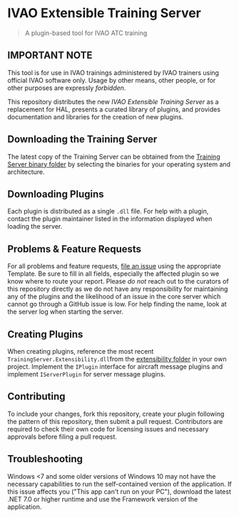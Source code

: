 # IVAO Extensible Training Server
> A plugin-based tool for IVAO ATC training

## IMPORTANT NOTE
This tool is for use in IVAO trainings administered by IVAO trainers using official IVAO software only. Usage by other means, other people, or for other purposes are expressly _forbidden_.

This repository distributes the new _IVAO Extensible Training Server_ as a replacement for HAL, presents a curated library of plugins, and provides documentation and libraries for the creation of new plugins.

## Downloading the Training Server
The latest copy of the Training Server can be obtained from the [Training Server binary folder](https://github.com/ivao-xa/TrainingServer/tree/main/TrainingServer) by selecting the binaries for your operating system and architecture.

## Downloading Plugins
Each plugin is distributed as a single `.dll` file. For help with a plugin, contact the plugin maintainer listed in the information displayed when loading the server.

## Problems & Feature Requests
For all problems and feature requests, [file an issue](https://github.com/ivao-xa/TrainingServer/issues/new/choose) using the appropriate Template. Be sure to fill in all fields, especially the affected plugin so we know where to route your report. Please _do not_ reach out to the curators of this repository directly as we do not have any responsibility for maintaining any of the plugins and the likelihood of an issue in the core server which cannot go through a GitHub issue is low. For help finding the name, look at the server log when starting the server.

## Creating Plugins
When creating plugins, reference the most recent `TrainingServer.Extensibility.dll`from the [extensibility folder](https://github.com/ivao-xa/TrainingServer/tree/main/TrainingServer.Extensibility) in your own project. Implement the `IPlugin` interface for aircraft message plugins and implement `IServerPlugin` for server message plugins.

## Contributing
To include your changes, fork this repository, create your plugin following the pattern of this repository, then submit a pull request. Contributors are required to check their own code for licensing issues and necessary approvals before filing a pull request.

## Troubleshooting
Windows <7 and some older versions of Windows 10 may not have the necessary capabilities to run the self-contained version of the application. If this issue affects you ("This app can't run on your PC"), download the latest .NET 7.0 or higher runtime and use the Framework version of the application.
